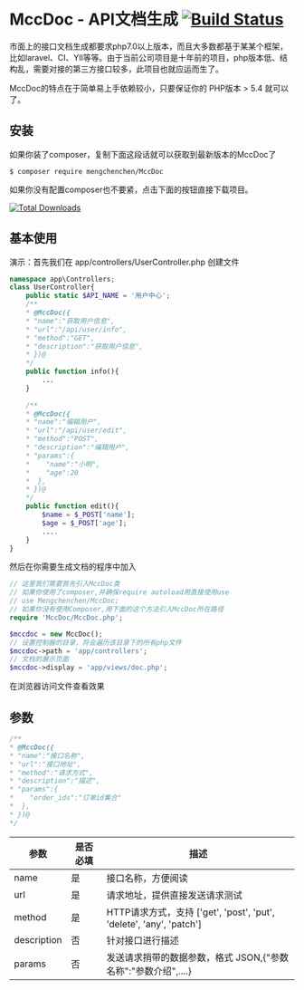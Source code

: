 # MccDoc - API文档生成 [![Build Status](https://img.shields.io/travis/Seldaek/monolog.svg)](https://travis-ci.org/Seldaek/monolog)

市面上的接口文档生成都要求php7.0以上版本，而且大多数都基于某某个框架，比如laravel、CI、YII等等。由于当前公司项目是十年前的项目，php版本低、结构乱，需要对接的第三方接口较多，此项目也就应运而生了。

MccDoc的特点在于简单易上手依赖较小，只要保证你的 PHP版本 > 5.4 就可以了。

## 安装

如果你装了composer，复制下面这段话就可以获取到最新版本的MccDoc了

``` base
$ composer require mengchenchen/MccDoc
```

如果你没有配置composer也不要紧，点击下面的按钮直接下载项目。

[![Total Downloads](https://img.shields.io/packagist/dt/monolog/monolog.svg)](https://github.com/mengchenchen/MccDoc/archive/master.zip )

## 基本使用

演示：首先我们在 app/controllers/UserController.php 创建文件

```php
namespace app\Controllers;
class UserController{
    public static $API_NAME = '用户中心';
    /**
    * @MccDoc({
    * "name":"获取用户信息",
    * "url":"/api/user/info",
    * "method":"GET",
    * "description":"获取用户信息",
    * })@
    */
    public function info(){
        ...
    }
    
    /**
    * @MccDoc({
    * "name":"编辑用户",
    * "url":"/api/user/edit",
    * "method":"POST",
    * "description":"编辑用户",
    * "params":{
    *    "name":"小明",
    *    "age":20
    *  },
    * })@
    */
    public function edit(){
        $name = $_POST['name'];
        $age = $_POST['age'];
        ....
    }
}
```

然后在你需要生成文档的程序中加入

```php
// 这里我们需要首先引入MccDoc类
// 如果你使用了composer,并确保require autoload用直接使用use
// use Mengchenchen/MccDoc;
// 如果你没有使用Composer,用下面的这个方法引入MccDoc所在路径
require 'MccDoc/MccDoc.php';

$mccdoc = new MccDoc();
// 设置控制器的目录，将会遍历该目录下的所有php文件
$mccdoc->path = 'app/controllers';
// 文档的展示页面
$mccdoc->display = 'app/views/doc.php';
```

在浏览器访问文件查看效果

## 参数

```php
/**
* @MccDoc({
* "name":"接口名称",
* "url":"接口地址",
* "method":"请求方式",
* "description":"描述",
* "params":{
*    "order_ids":"订单id集合"
*  },
* })@
*/
```

| 参数        | 是否必填 | 描述                                                         |
| ----------- | -------- | ------------------------------------------------------------ |
| name        | 是       | 接口名称，方便阅读                                           |
| url         | 是       | 请求地址，提供直接发送请求测试                               |
| method      | 是       | HTTP请求方式，支持 ['get', 'post', 'put', 'delete', 'any', 'patch'] |
| description | 否       | 针对接口进行描述                                             |
| params      | 否       | 发送请求捎带的数据参数，格式 JSON,{"参数名称":"参数介绍",....} |

